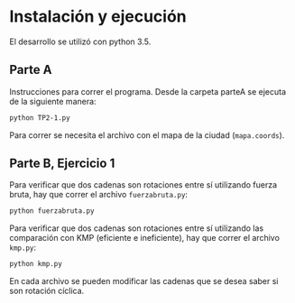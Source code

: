 
# Instalación y ejecución

El desarrollo se utilizó con python 3.5.

## Parte A

Instrucciones para correr el programa. Desde la carpeta parteA se ejecuta de la siguiente manera:

```bash
python TP2-1.py
```

Para correr se necesita el archivo con el mapa de la ciudad (`mapa.coords`).

## Parte B, Ejercicio 1

Para verificar que dos cadenas son rotaciones entre sí utilizando fuerza bruta, hay que correr el archivo `fuerzabruta.py`:

```bash
python fuerzabruta.py
```

Para verificar que dos cadenas son rotaciones entre sí utilizando las comparación con KMP (eficiente e ineficiente), hay que correr el archivo `kmp.py`:

```bash
python kmp.py
```

En cada archivo se pueden modificar las cadenas que se desea saber si son rotación cíclica.
